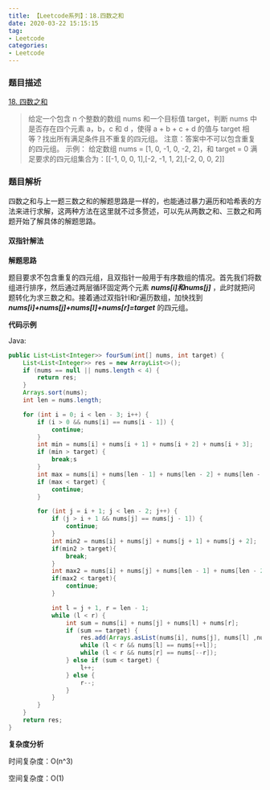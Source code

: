 ```yaml
---
title: 【Leetcode系列】：18.四数之和
date: 2020-03-22 15:15:15
tag:
- Leetcode
categories:
- Leetcode
---
```

### 题目描述
[18. 四数之和](https://leetcode-cn.com/problems/4sum/)
> 给定一个包含 n 个整数的数组 nums 和一个目标值 target，判断 nums 中是否存在四个元素 a，b，c 和 d ，使得 a + b + c + d 的值与 target 相等？找出所有满足条件且不重复的四元组。
> 注意：答案中不可以包含重复的四元组。
> 示例：
> 给定数组 nums = [1, 0, -1, 0, -2, 2]，和 target = 0
> 满足要求的四元组集合为：[[-1,  0, 0, 1],[-2, -1, 1, 2],[-2,  0, 0, 2]]

### 题目解析

四数之和与上一题三数之和的解题思路是一样的，也能通过暴力遍历和哈希表的方法来进行求解，这两种方法在这里就不过多赘述，可以先从两数之和、三数之和两题开始了解具体的解题思路。

#### 双指针解法

**解题思路**

题目要求不包含重复的四元组，且双指针一般用于有序数组的情况。首先我们将数组进行排序，然后通过两层循环固定两个元素 ***nums[i]和nums[j]*** ，此时就把问题转化为求三数之和。接着通过双指针l和r遍历数组，加快找到 ***nums[i]+nums[j]+nums[l]+nums[r]=target*** 的四元组。

**代码示例**

Java:

```java
public List<List<Integer>> fourSum(int[] nums, int target) {
    List<List<Integer>> res = new ArrayList<>();
    if (nums == null || nums.length < 4) {
        return res;
    }
    Arrays.sort(nums);
    int len = nums.length;

    for (int i = 0; i < len - 3; i++) {
        if (i > 0 && nums[i] == nums[i - 1]) {
            continue;
        }
        int min = nums[i] + nums[i + 1] + nums[i + 2] + nums[i + 3];
        if (min > target) {
            break;s
        }
        int max = nums[i] + nums[len - 1] + nums[len - 2] + nums[len - 3];
        if (max < target) {
            continue;
        }

        for (int j = i + 1; j < len - 2; j++) {
            if (j > i + 1 && nums[j] == nums[j - 1]) {
                continue;
            }
            int min2 = nums[i] + nums[j] + nums[j + 1] + nums[j + 2];
            if(min2 > target){
                break;
            }
            int max2 = nums[i] + nums[j] + nums[len - 1] + nums[len - 2];
            if(max2 < target){
                continue;
            }

            int l = j + 1, r = len - 1;
            while (l < r) {
                int sum = nums[i] + nums[j] + nums[l] + nums[r];
                if (sum == target) {
                    res.add(Arrays.asList(nums[i], nums[j], nums[l] ,nums[r]));
                    while (l < r && nums[l] == nums[++l]);
                    while (l < r && nums[r] == nums[--r]);
                } else if (sum < target) {
                    l++;
                } else {
                    r--;
                }
            }
        }
    }
    return res;
}

```

**复杂度分析**

时间复杂度：O(n^3)

空间复杂度：O(1)